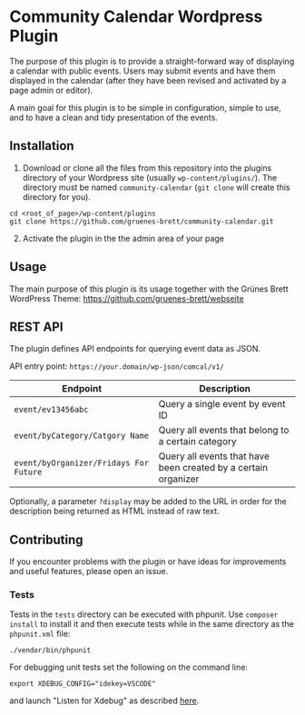 # Community Calendar Wordpress Plugin

The purpose of this plugin is to provide a straight-forward way of
displaying a calendar with public events. Users may submit events and have
them displayed in the calendar (after they have been revised and activated by
a page admin or editor).

A main goal for this plugin is to be simple in configuration, simple to use,
and to have a clean and tidy presentation of the events.

## Installation

1. Download or clone all the files from this repository into the plugins directory of your Wordpress
site (usually `wp-content/plugins/`). The directory must be named `community-calendar` (`git clone` will
create this directory for you).
```
cd <root_of_page>/wp-content/plugins
git clone https://github.com/gruenes-brett/community-calendar.git
```
2. Activate the plugin in the the admin area of your page

## Usage

The main purpose of this plugin is its usage together with the Grünes Brett WordPress Theme: https://github.com/gruenes-brett/webseite

## REST API

The plugin defines API endpoints for querying event data as JSON.

API entry point: `https://your.domain/wp-json/comcal/v1/`

| Endpoint | Description |
| --- | --- |
| `event/ev13456abc` | Query a single event by event ID |
| `event/byCategory/Catgory Name` | Query all events that belong to a certain category |
| `event/byOrganizer/Fridays For Future` | Query all events that have been created by a certain organizer |

Optionally, a parameter `?display` may be added to the URL in order for the description being returned as HTML
instead of raw text.

## Contributing

If you encounter problems with the plugin or have ideas for improvements and
useful features, please open an issue.

### Tests

Tests in the `tests` directory can be executed with phpunit. Use `composer install` to
install it and then execute tests while in the same directory as the `phpunit.xml` file:

```
./vendor/bin/phpunit
```

For debugging unit tests set the following on the command line:

```
export XDEBUG_CONFIG="idekey=VSCODE"
```

and launch "Listen for Xdebug" as described [here](https://tighten.co/blog/configure-vscode-to-debug-phpunit-tests-with-xdebug/).
